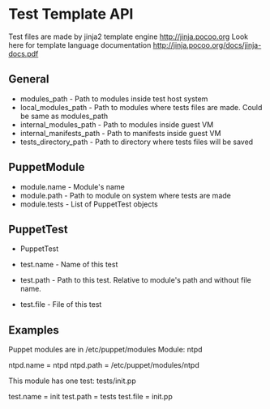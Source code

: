 Test Template API
=================

Test files are made by jinja2 template engine http://jinja.pocoo.org
Look here for template language documentation http://jinja.pocoo.org/docs/jinja-docs.pdf

General
-------

* modules_path - Path to modules inside test host system
* local_modules_path - Path to modules where tests files are made. Could be same as modules_path
* internal_modules_path - Path to modules inside guest VM
* internal_manifests_path - Path to manifests inside guest VM
* tests_directory_path - Path to directory where tests files will be saved

PuppetModule
------------

* module.name - Module's name
* module.path - Path to module on system where tests are made
* module.tests - List of PuppetTest objects

PuppetTest
----------

* PuppetTest

* test.name - Name of this test
* test.path - Path to this test. Relative to module's path and without file name.
* test.file - File of this test

Examples
--------

Puppet modules are in /etc/puppet/modules
Module: ntpd

ntpd.name = ntpd
ntpd.path = /etc/puppet/modules/ntpd

This module has one test: tests/init.pp

test.name = init
test.path = tests
test.file = init.pp


